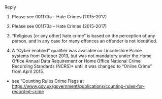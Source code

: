 Reply

1.	Please see 001173a – Hate Crimes (2015-2017)

2.	Please see 001173a – Hate Crimes (2015-2017)

3.	“Religious [or any other] hate crime” is based on the perception of any person, and in any case for many offences an offender is not identified.

4.	A “Cyber enabled” qualifier was available on Lincolnshire Police systems from October 2013, but was not mandatory under the Home Office Annual Data Requirement or Home Office National Crime Recording Standards (NCRS)* until it was changed to “Online Crime” from April 2015.
* see “Counting Rules Crime Flags at https://www.gov.uk/government/publications/counting-rules-for-recorded-crime
